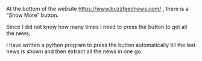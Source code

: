 At the bottom of the website https://www.buzzfeednews.com/ , there is a "Show More" button.

Since I did not know how many times I need to press the button to get all the news,

I have written a python program to press the button automatically till the last news is shown and then extract all the news in one go.
  
     
 
    
    
      
        
         
       
    
    
      
  
  
 
 
 
 

